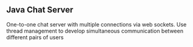 ## Java Chat Server
One-to-one chat server with multiple connections via web sockets. Use thread management to develop simultaneous communication between different pairs of users
